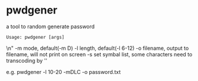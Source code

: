 # pwdgener
a tool to random generate password

	Usage: pwdgener [args]
\n"
	-m mode, default(-m D)
	-l length, default(-l 6-12)
	-o filename, output to filename, will not print on screen
	-s set symbal list, some characters need to transcoding by '\'
  
  e.g. pwdgener -l 10-20 -mDLC -o password.txt
